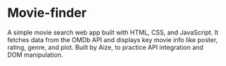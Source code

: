 # Movie-finder
A simple movie search web app built with HTML, CSS, and JavaScript. It fetches data from the OMDb API and displays key movie info like poster, rating, genre, and plot. Built by Aize, to practice API integration and DOM manipulation.
